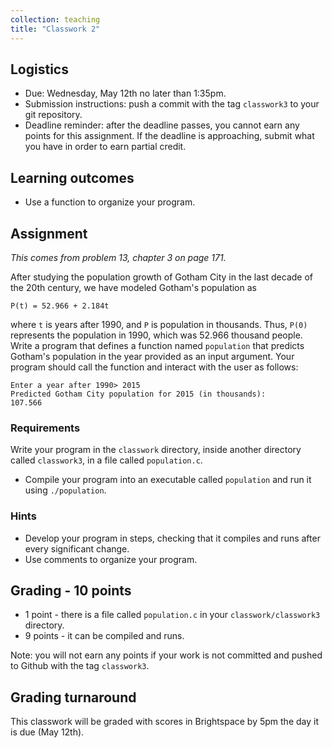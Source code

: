 ```yaml
---
collection: teaching
title: "Classwork 2"
---
```


## Logistics
* Due: Wednesday, May 12th no later than 1:35pm.
* Submission instructions: push a commit with the tag `classwork3` to your git
	repository.
* Deadline reminder: after the deadline passes, you cannot earn any points for
	this assignment. If the deadline is approaching, submit what you have in
	order to earn partial credit.

## Learning outcomes
* Use a function to organize your program.

## Assignment

*This comes from problem 13, chapter 3 on page 171.*

After studying the population growth of Gotham City in the last decade of the
20th century, we have modeled Gotham's population as

```
P(t) = 52.966 + 2.184t
```
where `t` is years after 1990, and `P` is population in thousands. Thus, `P(0)`
represents the population in 1990, which was 52.966 thousand people. Write a
program that defines a function named `population` that predicts Gotham's
population in the year provided as an input argument. Your program should call
the function and interact with the user as follows:
```
Enter a year after 1990> 2015
Predicted Gotham City population for 2015 (in thousands):
107.566
```

### Requirements

Write your program in the `classwork` directory, inside another directory called
	`classwork3`, in  a file called `population.c`.
* Compile your program into an executable called `population` and run it using
	`./population`.

### Hints
* Develop your program in steps, checking that it compiles and runs after every
	significant change.
* Use comments to organize your program.

## Grading - 10 points
* 1 point - there is a file called `population.c` in your
	`classwork/classwork3` directory.
* 9 points - it can be compiled and runs.

Note: you will not earn any points if your work is not committed and pushed to
Github with the tag `classwork3`.

## Grading turnaround
This classwork will be graded with scores in Brightspace by 5pm the day it is
due (May 12th).
